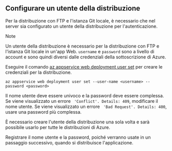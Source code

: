 ## <a name="configure-a-deployment-user"></a>Configurare un utente della distribuzione  

Per la distribuzione con FTP e l'istanza Git locale, è necessario che nel server sia configurato un utente della distribuzione per l'autenticazione.

> [!NOTE]
> Un utente della distribuzione è necessario per la distribuzione con FTP e l'istanza Git locale in un'app Web.
> `username` e `password` sono a livello di account e sono quindi diversi dalle credenziali della sottoscrizione di Azure.
>

Eseguire il comando [az appservice web deployment user set](/cli/azure/appservice/web/deployment/user#set) per creare le credenziali per la distribuzione.

```azurecli
az appservice web deployment user set --user-name <username> --password <password>
```

Il nome utente deve essere univoco e la password deve essere complessa. Se viene visualizzato un errore ` 'Conflict'. Details: 409`, modificare il nome utente. Se viene visualizzato un errore ` 'Bad Request'. Details: 400`, usare una password più complessa.

È necessario creare l'utente della distribuzione una sola volta e sarà possibile usarlo per tutte le distribuzioni di Azure.

Registrare il nome utente e la password, poiché verranno usate in un passaggio successivo, quando si distribuisce l'applicazione.